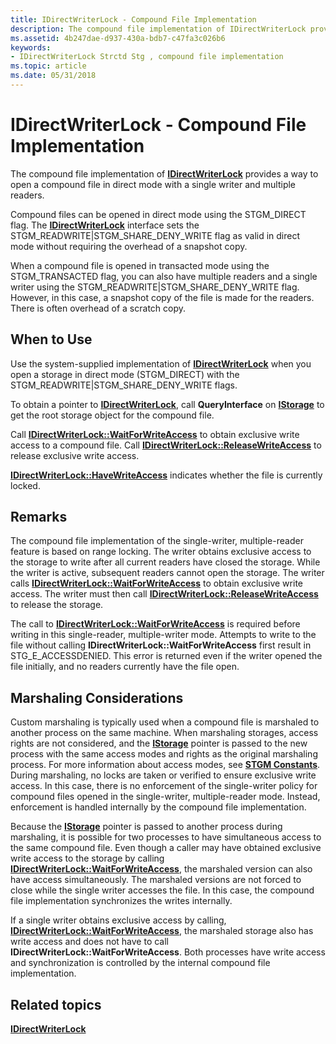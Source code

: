 ```yaml
---
title: IDirectWriterLock - Compound File Implementation
description: The compound file implementation of IDirectWriterLock provides a way to open a compound file in direct mode with a single writer and multiple readers.
ms.assetid: 4b247dae-d937-430a-bdb7-c47fa3c026b6
keywords:
- IDirectWriterLock Strctd Stg , compound file implementation
ms.topic: article
ms.date: 05/31/2018
---
```


# IDirectWriterLock - Compound File Implementation

The compound file implementation of [**IDirectWriterLock**](/windows/desktop/api/Objidl/nn-objidl-idirectwriterlock) provides a way to open a compound file in direct mode with a single writer and multiple readers.

Compound files can be opened in direct mode using the STGM\_DIRECT flag. The [**IDirectWriterLock**](/windows/desktop/api/Objidl/nn-objidl-idirectwriterlock) interface sets the STGM\_READWRITE\|STGM\_SHARE\_DENY\_WRITE flag as valid in direct mode without requiring the overhead of a snapshot copy.

When a compound file is opened in transacted mode using the STGM\_TRANSACTED flag, you can also have multiple readers and a single writer using the STGM\_READWRITE\|STGM\_SHARE\_DENY\_WRITE flag. However, in this case, a snapshot copy of the file is made for the readers. There is often overhead of a scratch copy.

## When to Use

Use the system-supplied implementation of [**IDirectWriterLock**](/windows/desktop/api/Objidl/nn-objidl-idirectwriterlock) when you open a storage in direct mode (STGM\_DIRECT) with the STGM\_READWRITE\|STGM\_SHARE\_DENY\_WRITE flags.

To obtain a pointer to [**IDirectWriterLock**](/windows/desktop/api/Objidl/nn-objidl-idirectwriterlock), call **QueryInterface** on [**IStorage**](/windows/desktop/api/Objidl/nn-objidl-istorage) to get the root storage object for the compound file.

Call [**IDirectWriterLock::WaitForWriteAccess**](/windows/desktop/api/Objidl/nf-objidl-idirectwriterlock-waitforwriteaccess) to obtain exclusive write access to a compound file. Call [**IDirectWriterLock::ReleaseWriteAccess**](/windows/desktop/api/Objidl/nf-objidl-idirectwriterlock-releasewriteaccess) to release exclusive write access.

[**IDirectWriterLock::HaveWriteAccess**](/windows/desktop/api/Objidl/nf-objidl-idirectwriterlock-havewriteaccess) indicates whether the file is currently locked.

## Remarks

The compound file implementation of the single-writer, multiple-reader feature is based on range locking. The writer obtains exclusive access to the storage to write after all current readers have closed the storage. While the writer is active, subsequent readers cannot open the storage. The writer calls [**IDirectWriterLock::WaitForWriteAccess**](/windows/desktop/api/Objidl/nf-objidl-idirectwriterlock-waitforwriteaccess) to obtain exclusive write access. The writer must then call [**IDirectWriterLock::ReleaseWriteAccess**](/windows/desktop/api/Objidl/nf-objidl-idirectwriterlock-releasewriteaccess) to release the storage.

The call to [**IDirectWriterLock::WaitForWriteAccess**](/windows/desktop/api/Objidl/nf-objidl-idirectwriterlock-waitforwriteaccess) is required before writing in this single-reader, multiple-writer mode. Attempts to write to the file without calling **IDirectWriterLock::WaitForWriteAccess** first result in STG\_E\_ACCESSDENIED. This error is returned even if the writer opened the file initially, and no readers currently have the file open.

## Marshaling Considerations

Custom marshaling is typically used when a compound file is marshaled to another process on the same machine. When marshaling storages, access rights are not considered, and the [**IStorage**](/windows/desktop/api/Objidl/nn-objidl-istorage) pointer is passed to the new process with the same access modes and rights as the original marshaling process. For more information about access modes, see [**STGM Constants**](stgm-constants.md). During marshaling, no locks are taken or verified to ensure exclusive write access. In this case, there is no enforcement of the single-writer policy for compound files opened in the single-writer, multiple-reader mode. Instead, enforcement is handled internally by the compound file implementation.

Because the [**IStorage**](/windows/desktop/api/Objidl/nn-objidl-istorage) pointer is passed to another process during marshaling, it is possible for two processes to have simultaneous access to the same compound file. Even though a caller may have obtained exclusive write access to the storage by calling [**IDirectWriterLock::WaitForWriteAccess**](/windows/desktop/api/Objidl/nf-objidl-idirectwriterlock-waitforwriteaccess), the marshaled version can also have access simultaneously. The marshaled versions are not forced to close while the single writer accesses the file. In this case, the compound file implementation synchronizes the writes internally.

If a single writer obtains exclusive access by calling, [**IDirectWriterLock::WaitForWriteAccess**](/windows/desktop/api/Objidl/nf-objidl-idirectwriterlock-waitforwriteaccess), the marshaled storage also has write access and does not have to call **IDirectWriterLock::WaitForWriteAccess**. Both processes have write access and synchronization is controlled by the internal compound file implementation.

## Related topics

<dl> <dt>

[**IDirectWriterLock**](/windows/desktop/api/Objidl/nn-objidl-idirectwriterlock)
</dt> </dl>

 

 




